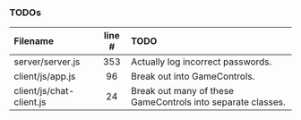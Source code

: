 ### TODOs
| Filename | line # | TODO
|:------|:------:|:------
| server/server.js | 353 | Actually log incorrect passwords.
| client/js/app.js | 96 | Break out into GameControls.
| client/js/chat-client.js | 24 | Break out many of these GameControls into separate classes.
